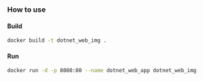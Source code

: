 ### How to use

#### Build

```bash
docker build -t dotnet_web_img .
```

#### Run

```bash
docker run -d -p 8080:80 --name dotnet_web_app dotnet_web_img
```
